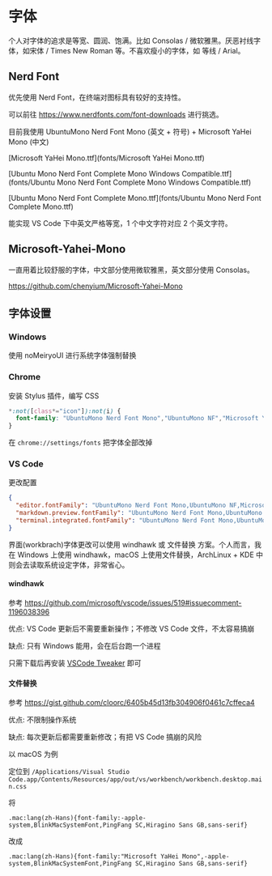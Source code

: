 <!--
 * @Author: HaoTian Qi
 * @Date: 2021-12-16 16:26:29
 * @Description:
 * @LastEditTime: 2022-12-26 23:53:54
 * @LastEditors: HaoTian Qi
-->

# 字体

个人对字体的追求是等宽、圆润、饱满。比如 Consolas / 微软雅黑。厌恶衬线字体，如宋体 / Times New Roman 等。不喜欢瘦小的字体，如 等线 / Arial。

## Nerd Font

优先使用 Nerd Font，在终端对图标具有较好的支持性。

可以前往 <https://www.nerdfonts.com/font-downloads> 进行挑选。

目前我使用 UbuntuMono Nerd Font Mono (英文 + 符号) + Microsoft YaHei Mono (中文)

[Microsoft YaHei Mono.ttf](fonts/Microsoft YaHei Mono.ttf)

[Ubuntu Mono Nerd Font Complete Mono Windows Compatible.ttf](fonts/Ubuntu Mono Nerd Font Complete Mono Windows Compatible.ttf)

[Ubuntu Mono Nerd Font Complete Mono.ttf](fonts/Ubuntu Mono Nerd Font Complete Mono.ttf)

能实现 VS Code 下中英文严格等宽，1 个中文字符对应 2 个英文字符。

## Microsoft-Yahei-Mono

一直用着比较舒服的字体，中文部分使用微软雅黑，英文部分使用 Consolas。

<https://github.com/chenyium/Microsoft-Yahei-Mono>

## 字体设置

### Windows

使用 noMeiryoUI 进行系统字体强制替换

### Chrome

安装 Stylus 插件，编写 CSS

```css
*:not([class*="icon"]):not(i) {
  font-family: "UbuntuMono Nerd Font Mono","UbuntuMono NF","Microsoft YaHei Mono" !important;
}
```

在 `chrome://settings/fonts` 把字体全部改掉

### VS Code

更改配置

```json
{
  "editor.fontFamily": "UbuntuMono Nerd Font Mono,UbuntuMono NF,Microsoft YaHei Mono",
  "markdown.preview.fontFamily": "UbuntuMono Nerd Font Mono,UbuntuMono NF,Microsoft YaHei Mono",
  "terminal.integrated.fontFamily": "UbuntuMono Nerd Font Mono,UbuntuMono NF,Microsoft YaHei Mono"
}
```

界面(workbrach)字体更改可以使用 windhawk 或 文件替换 方案。个人而言，我在 Windows 上使用 windhawk，macOS 上使用文件替换，ArchLinux + KDE 中则会去读取系统设定字体，非常省心。

#### windhawk

参考 <https://github.com/microsoft/vscode/issues/519#issuecomment-1196038396>

优点: VS Code 更新后不需要重新操作；不修改 VS Code 文件，不太容易搞崩

缺点: 只有 Windows 能用，会在后台跑一个进程

只需下载后再安装 [VSCode Tweaker](https://windhawk.net/mods/vscode-tweaker) 即可

#### 文件替换

参考 <https://gist.github.com/cloorc/6405b45d13fb304906f0461c7cffeca4>

优点: 不限制操作系统

缺点: 每次更新后都需要重新修改；有把 VS Code 搞崩的风险

以 macOS 为例

定位到 `/Applications/Visual Studio Code.app/Contents/Resources/app/out/vs/workbench/workbench.desktop.main.css`

将

`.mac:lang(zh-Hans){font-family:-apple-system,BlinkMacSystemFont,PingFang SC,Hiragino Sans GB,sans-serif}`

改成

`.mac:lang(zh-Hans){font-family:"Microsoft YaHei Mono",-apple-system,BlinkMacSystemFont,PingFang SC,Hiragino Sans GB,sans-serif}`
